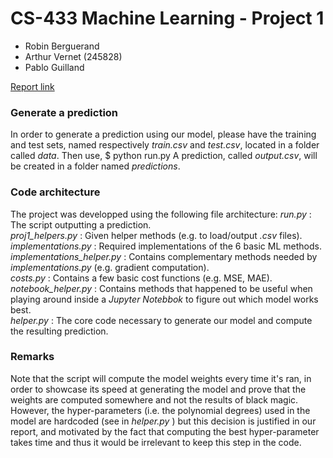# CS-433 Machine Learning - Project 1
- Robin Berguerand
- Arthur Vernet (245828)
- Pablo Guilland

[Report link](https://www.overleaf.com/8274881383mhvqpvfgcrbk)

### Generate a prediction
In order to generate a prediction using our model, please have the training and test sets, named respectively *train.csv* and *test.csv*, located in a folder called *data*. Then use,
$ python run.py
A prediction, called *output.csv*, will be created in a folder named *predictions*.

### Code architecture
The project was developped using the following file architecture:
*run.py* : The script outputting a prediction.  
*proj1_helpers.py* : Given helper methods (e.g. to load/output *.csv* files).  
*implementations.py* : Required implementations of the 6 basic ML methods.  
*implementations_helper.py* : Contains complementary methods needed by *implementations.py* (e.g. gradient computation).  
*costs.py* : Contains a few basic cost functions (e.g. MSE, MAE).  
*notebook_helper.py* : Contains methods that happened to be useful when playing around inside a *Jupyter Notebbok* to figure out which model works best.  
*helper.py* : The core code necessary to generate our model and compute the resulting prediction.  

### Remarks
Note that the script will compute the model weights every time it's ran, in order to showcase its speed at generating the model and prove that the weights are computed somewhere and not the results of black magic. However, the hyper-parameters (i.e. the polynomial degrees) used in the model are hardcoded (see in *helper.py* ) but this decision is justified in our report, and motivated by the fact that computing the best hyper-parameter takes time and thus it would be irrelevant to keep this step in the code.

